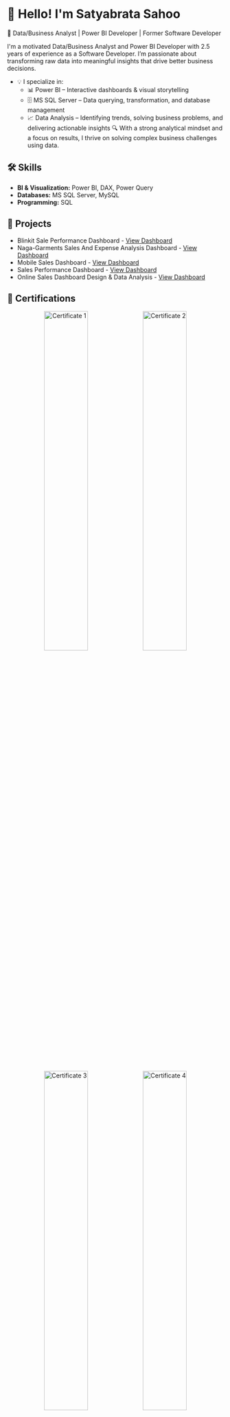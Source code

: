 # 👋 Hello! I'm Satyabrata Sahoo
🎯 Data/Business Analyst | Power BI Developer | Former Software Developer

I'm a motivated Data/Business Analyst and Power BI Developer with 2.5 years of experience as a Software Developer. I’m passionate about transforming raw data into meaningful insights that drive better business decisions.
- 💡 I specialize in:
  - 📊 Power BI – Interactive dashboards & visual storytelling
  - 🗄️ MS SQL Server – Data querying, transformation, and database management
  - 📈 Data Analysis – Identifying trends, solving business problems, and delivering actionable insights
🔍 With a strong analytical mindset and a focus on results, I thrive on solving complex business challenges using data.

## 🛠️ Skills
- **BI & Visualization:** Power BI, DAX, Power Query  
- **Databases:** MS SQL Server, MySQL  
- **Programming:** SQL

## 🚀 Projects
- Blinkit Sale Performance Dashboard - <a href="https://github.com/satya754004/Blinkit-Sale-Performance-Dashboard">View Dashboard</a>
- Naga-Garments Sales And Expense Analysis Dashboard - <a href="https://github.com/satya754004/Naga-Garments-Sales-And-Expense-Analysis-Dashboard">View Dashboard</a>
- Mobile Sales Dashboard - <a href="https://github.com/satya754004/Mobile-Sales-Dashboard">View Dashboard</a>
- Sales Performance Dashboard - <a href="https://github.com/satya754004/Sales-Performance-Dashboard">View Dashboard</a>
- Online Sales Dashboard Design & Data Analysis - <a href="https://github.com/satya754004/Online-Sales-Dashboard">View Dashboard</a>

## 📜 Certifications
<p align= "center"> <img src="https://github.com/user-attachments/assets/a1695f53-5b2c-4ca0-8581-a4385f192898" alt="Certificate 1" width="45%" />  <img src="https://github.com/user-attachments/assets/ed22bef1-0ea5-47c2-8cfd-ab51fbd403b0" alt="Certificate 2" width="45%"/> </p>
                     
<p align= "center"> <img src="https://github.com/user-attachments/assets/4f329e56-286c-40be-b1b4-84b19f50916b" alt="Certificate 3" width="45%"/>  <img src="https://github.com/user-attachments/assets/2b8d545a-3ed4-4241-a6f2-786da0615f71" alt="Certificate 4" width="45%"/> </p>

 ![Certificate_page-0001](https://github.com/user-attachments/assets/e9315d97-87b9-40dd-a947-7cb5dd658a34)


## 📫 Let's Connect
- 💼 <a href="https://www.linkedin.com/in/satyabratasahoo1996">LinkedIn</a>
- 📧 **Email**: satyabratasahoo2016@gmail.com

💡 *"Data is the new oli. Let's use it wisely to power better decisions."*

<!---
satya754004/satya754004 is a ✨ special ✨ repository because its `README.md` (this file) appears on your GitHub profile.
You can click the Preview link to take a look at your changes.
--->
